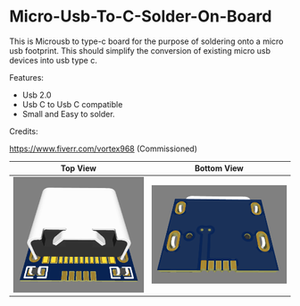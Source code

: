 # Micro-Usb-To-C-Solder-On-Board
This is Microusb to type-c board for the purpose of soldering onto a micro usb footprint. This should simplify the conversion of existing micro usb devices into usb type c.

Features:
- Usb 2.0
- Usb C to Usb C compatible
- Small and Easy to solder.

Credits:

https://www.fiverr.com/vortex968 (Commissioned)

| Top View | Bottom  View |
| --- | ---|
| <img src="./Top-Veiw.png" alt="Top View of Board" width="500px"> | <img src="./Bottom-View.png" alt="Bottom View of Board" width="500px"></div> |
